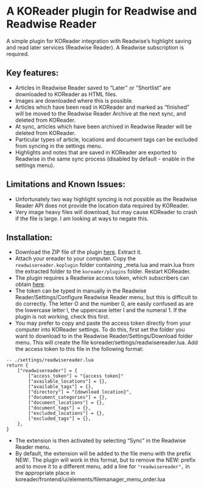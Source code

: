 # A KOReader plugin for Readwise and Readwise Reader
A simple plugin for KOReader integration with Readwise’s highlight saving and read later services (Readwise Reader). A Readwise subscription is required. 

## Key features:
- Articles in Readwise Reader saved to “Later” or “Shortlist” are downloaded to KOReader as HTML files.
- Images are downloaded where this is possible.
- Articles which have been read in KOReader and marked as “finished” will be moved to the Readwise Reader Archive at the next sync, and deleted from KOReader.
- At sync, articles which have been archived in Readwise Reader will be deleted from KOReader.
- Particular types of article, locations and document tags can be excluded from syncing in the settings menu.
- Highlights and notes that are saved in KOReader are exported to Readwise in the same sync process (disabled by default - enable in the settings menu). 

## Limitations and Known Issues:
- Unfortunately two way highlight syncing is not possible as the Readwise Reader API does not provide the location data required by KOReader.
- Very image heavy files will download, but may cause KOReader to crash if the file is large. I am looking at ways to negate this.

## Installation:
- Download the ZIP file of the plugin [here](https://github.com/tomtom800/readwisereader/archive/refs/heads/main.zip). Extract it.
- Attach your ereader to your computer. Copy the `readwisereader.koplugin` folder containing _meta.lua and main.lua from the extracted folder to the `koreader/plugins` folder. Restart KOReader.
- The plugin requires a Readwise access token, which subscribers can obtain  [here](https://readwise.io/access_token). 
- The token can be typed in manually in the Readwise Reader/Settings/Configure Readwise Reader menu, but this is difficult to do correctly. The letter O and the number 0, are easily confused as are the lowercase letter l, the uppercase letter I and the numeral 1. If the plugin is not working, check this first.
- You may prefer to copy and paste the access token directly from your computer into KOReader settings. To do this, first set the folder you want to download to in the Readwise Reader/Settings/Download folder menu. This will create the file koreader/settings/readwisereader.lua. Add the access token to this file in the following format:

```
-- ./settings/readwisereader.lua
return {
    ["readwisereader"] = {
        ["access_token"] = "{access token}"
        ["available_locations"] = {},
        ["available_tags"] = {},
        ["directory"] = "{download location}",
        ["document_categories"] = {},
        ["document_locations"] = {},
        ["document_tags"] = {},
        ["excluded_locations"] = {},
        ["excluded_tags"] = {},
    },
}
```
- The extension is then activated by selecting “Sync” in the Readwise Reader menu.
- By default, the extension will be added to the file menu with the prefix NEW:. The plugin will work in this format, but to remove the NEW: prefix and to move it to a different menu, add a line for  `"readwisereader",` in the appropriate place in koreader/frontend/ui/elements/filemanager_menu_order.lua
